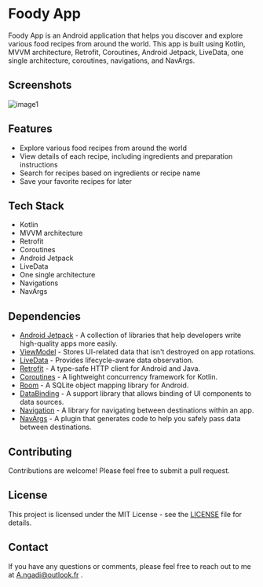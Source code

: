 # Foody App

Foody App is an Android application that helps you discover and explore various food recipes from around the world. This app is built using Kotlin, MVVM architecture, Retrofit, Coroutines, Android Jetpack, LiveData, one single architecture, coroutines, navigations, and NavArgs. 

## Screenshots

![image1](https://user-images.githubusercontent.com/71185753/232261721-2d8526dc-4866-4dcc-8582-113dd87d3333.jpg)

## Features

- Explore various food recipes from around the world
- View details of each recipe, including ingredients and preparation instructions
- Search for recipes based on ingredients or recipe name
- Save your favorite recipes for later

## Tech Stack

- Kotlin
- MVVM architecture
- Retrofit
- Coroutines
- Android Jetpack
- LiveData
- One single architecture
- Navigations
- NavArgs

## Dependencies

* [Android Jetpack](https://developer.android.com/jetpack) - A collection of libraries that help developers write high-quality apps more easily.
* [ViewModel](https://developer.android.com/topic/libraries/architecture/viewmodel) - Stores UI-related data that isn't destroyed on app rotations.
* [LiveData](https://developer.android.com/topic/libraries/architecture/livedata) - Provides lifecycle-aware data observation.
* [Retrofit](https://square.github.io/retrofit/) - A type-safe HTTP client for Android and Java.
* [Coroutines](https://kotlinlang.org/docs/coroutines-overview.html) - A lightweight concurrency framework for Kotlin.
* [Room](https://developer.android.com/topic/libraries/architecture/room) - A SQLite object mapping library for Android.
* [DataBinding](https://developer.android.com/topic/libraries/data-binding) - A support library that allows binding of UI components to data sources.
* [Navigation](https://developer.android.com/guide/navigation/navigation-getting-started) - A library for navigating between destinations within an app.
* [NavArgs](https://developer.android.com/guide/navigation/navigation-pass-data#Safe-args) - A plugin that generates code to help you safely pass data between destinations.

## Contributing

Contributions are welcome! Please feel free to submit a pull request.

## License

This project is licensed under the MIT License - see the [LICENSE](LICENSE) file for details.

## Contact

If you have any questions or comments, please feel free to reach out to me at A.ngadi@outlook.fr .
